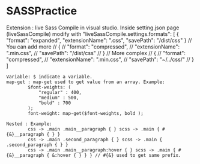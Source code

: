 # SASSPractice

Extension : live Sass Compile in visual studio. Inside setting.json page (liveSassCompile) modify with 
"liveSassCompile.settings.formats": [
        {
            "format": "expanded",
            "extensionName": ".css",
            "savePath": "/dist/css"
        }
        // You can add more
        // {
        //     "format": "compressed",
        //     "extensionName": ".min.css",
        //     "savePath": "/dist/css"
        // }
        // More complex
        // {
        //     "format": "compressed",
        //     "extensionName": ".min.css",
        //     "savePath": "~/../css/"
        // }
    ]

    Variable: $ indicate a variable.
    map-get : map-get used to get value from an array. Example: 
            $font-weights: (
                "regular" : 400,
                "medium" : 500,
                "bold" : 700
            );
            font-weight: map-get($font-weights, bold );

    Nested : Example: 
            css -> .main .main__paragraph { } scss -> .main { #{&}__paragraph { } }
            css -> .main .second_paragraph { } scss -> .main { .second_paragraph { } }
            css -> .main .main__paragraph:hover { } scss -> .main { #{&}__paragraph { &:hover { } } } // #{&} used to get same prefix.